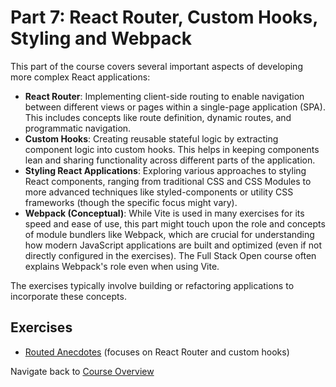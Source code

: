 # Part 7: React Router, Custom Hooks, Styling and Webpack

This part of the course covers several important aspects of developing more complex React applications:

- **React Router**: Implementing client-side routing to enable navigation between different views or pages within a single-page application (SPA). This includes concepts like route definition, dynamic routes, and programmatic navigation.
- **Custom Hooks**: Creating reusable stateful logic by extracting component logic into custom hooks. This helps in keeping components lean and sharing functionality across different parts of the application.
- **Styling React Applications**: Exploring various approaches to styling React components, ranging from traditional CSS and CSS Modules to more advanced techniques like styled-components or utility CSS frameworks (though the specific focus might vary).
- **Webpack (Conceptual)**: While Vite is used in many exercises for its speed and ease of use, this part might touch upon the role and concepts of module bundlers like Webpack, which are crucial for understanding how modern JavaScript applications are built and optimized (even if not directly configured in the exercises). The Full Stack Open course often explains Webpack's role even when using Vite.

The exercises typically involve building or refactoring applications to incorporate these concepts.

## Exercises

- [Routed Anecdotes](./routed-anecdotes/README.md) (focuses on React Router and custom hooks)

Navigate back to [Course Overview](../../README.md)
